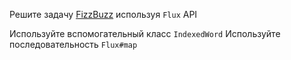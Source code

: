 Решите задачу [FizzBuzz](https://ru.wikipedia.org/wiki/Fizz_buzz) используя `Flux` API
   
<div class="hint">
  Используйте вспомогательный класс <code>IndexedWord</code>
  Используйте последовательность <code>Flux#map</code>
</div>